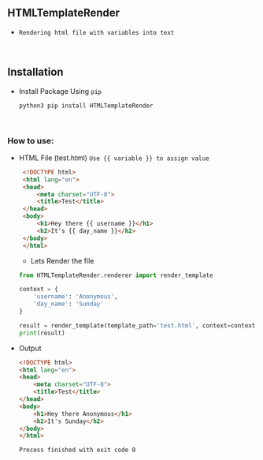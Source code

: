 ## HTMLTemplateRender


* `Rendering html file with variables into text`

<br>

## Installation

* Install Package Using `pip`
   ```shell script
   python3 pip install HTMLTemplateRender
   ```
  
<br>

### How to use:

* HTML File (test.html)
    `Use {{ variable }} to assign value`
   ```html
    <!DOCTYPE html>
    <html lang="en">
    <head>
        <meta charset="UTF-8">
        <title>Test</title>
    </head>
    <body>
        <h1>Hey there {{ username }}</h1>
        <h2>It's {{ day_name }}</h2>
    </body>
    </html>
   ```

   * Lets Render the file
    ```python
    from HTMLTemplateRender.renderer import render_template

    context = {
        'username': 'Anonymous',
        'day_name': 'Sunday'
    }
    
    result = render_template(template_path='test.html', context=context)
    print(result)
    ```

* Output
    ```html
    <!DOCTYPE html>
    <html lang="en">
    <head>
        <meta charset="UTF-8">
        <title>Test</title>
    </head>
    <body>
        <h1>Hey there Anonymous</h1>
        <h2>It's Sunday</h2>
    </body>
    </html>
    
    Process finished with exit code 0

    ```